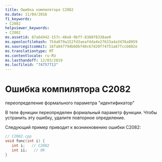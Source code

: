 ```yaml
---
title: Ошибка компилятора C2082
ms.date: 11/04/2016
f1_keywords:
- C2082
helpviewer_keywords:
- C2082
ms.assetid: 87a6d442-157c-46e8-9bff-8388f8338ae0
ms.openlocfilehash: 754a079a152fd3aeaf4da4e27633a4a3476a8959
ms.sourcegitcommit: 16fa847794b60bf40c67d20f74751a67fccb602e
ms.translationtype: MT
ms.contentlocale: ru-RU
ms.lasthandoff: 12/03/2019
ms.locfileid: "74757713"
---
```

# <a name="compiler-error-c2082"></a>Ошибка компилятора C2082

переопределение формального параметра "идентификатор"

В теле функции переопределен формальный параметр функции. Чтобы устранить эту ошибку, удалите повторное определение.

Следующий пример приводит к возникновению ошибки C2082:

```cpp
// C2082.cpp
void func(int i) {
   int i;   // C2082
   int ii;   // OK
}
```

